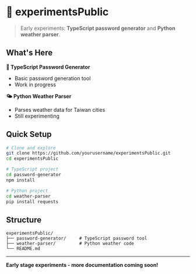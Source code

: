 # 🧪 experimentsPublic

> Early experiments: **TypeScript password generator** and **Python weather parser**.

## What's Here

**🔐 TypeScript Password Generator**
- Basic password generation tool
- Work in progress

**🌤️ Python Weather Parser** 
- Parses weather data for Taiwan cities
- Still experimenting

## Quick Setup

```bash
# Clone and explore
git clone https://github.com/yourusername/experimentsPublic.git
cd experimentsPublic

# TypeScript project
cd password-generator
npm install

# Python project  
cd weather-parser
pip install requests
```

## Structure

```
experimentsPublic/
├── password-generator/     # TypeScript password tool
├── weather-parser/         # Python weather code
└── README.md
```

---

**Early stage experiments - more documentation coming soon!**
